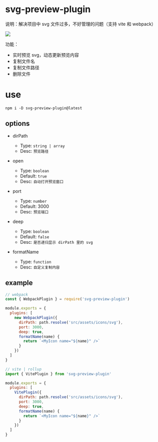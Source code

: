 # svg-preview-plugin

说明：解决项目中 svg 文件过多，不好管理的问题（支持 vite 和 webpack）


<img src="https://p6-juejin.byteimg.com/tos-cn-i-k3u1fbpfcp/8c452533b0e847f48c10872a465d1e19~tplv-k3u1fbpfcp-watermark.image">

功能：
- 实时预览 svg，动态更新预览内容
- 复制文件名
- 复制文件路径
- 删除文件

# use

```
npm i -D svg-preview-plugin@latest
```

## options

* dirPath
  * Type: `string | array`
  * Desc: `预览路径`

* open
  * Type: `boolean`
  * Default: `true`
  * Desc: `自动打开预览窗口`

* port
  * Type: `number`
  * Default: 3000
  * Desc: `预览端口`

* deep
  * Type: `boolean`
  * Default: `false`
  * Desc: `是否递归显示 dirPath 里的 svg`

* formatName
  * Type: `function`
  * Desc: `自定义复制内容`

## example

```js
// webpack
const { WebpackPlugin } = require('svg-preview-plugin')

module.exports = {
  plugins: [
    new WebpackPlugin({
      dirPath: path.resolve('src/assets/icons/svg'),
      port: 3000,
      deep: true,
      formatName(name) {
        return `<MyIcon name="${name}" />`
      }
    })
  ]
}
```

```js
// vite | rollup
import { VitePlugin } from 'svg-preview-plugin'

module.exports = {
  plugins: [
    VitePlugin({
      dirPath: path.resolve('src/assets/icons/svg'),
      port: 3000,
      deep: true,
      formatName(name) {
        return `<MyIcon name="${name}" />`
      }
    })
  ]
}
```